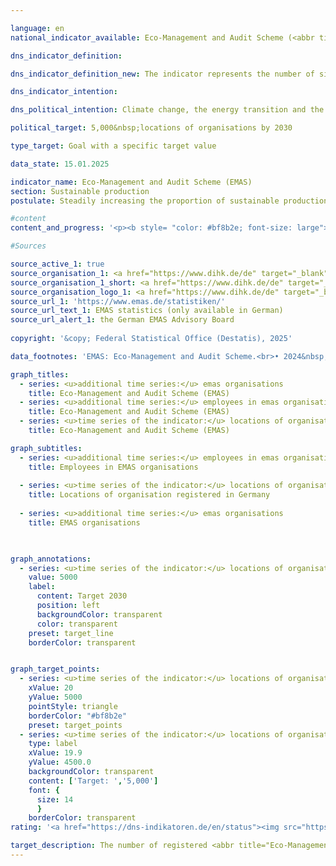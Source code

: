 ```yaml
---

language: en        
national_indicator_available: Eco-Management and Audit Scheme (<abbr title="Eco-Management and Audit Scheme" tabindex="0">EMAS</abbr>)        

dns_indicator_definition:         

dns_indicator_definition_new: The indicator represents the number of sites in Germany registered for the <abbr title="Eco-Management and Audit Scheme" tabindex="0">EMAS</abbr> (Eco-Management and Audit Scheme) environmental management system by both German and foreign organisations.        

dns_indicator_intention:         

dns_political_intention: Climate change, the energy transition and the scarcity of resources are presenting companies with new challenges, with the result that they must organise their business processes, structures and products in a way that protects the environment and conserves resources. The <abbr title="Eco-Management and Audit Scheme" tabindex="0">EMAS</abbr> (Eco-Management and Audit Scheme) environmental management system offers a concept for systematic operational environmental protection and is linked to the aim of continuously improving the environmental performance of the organisation's location.        

political_target: 5,000&nbsp;locations of organisations by 2030        

type_target: Goal with a specific target value        

data_state: 15.01.2025        

indicator_name: Eco-Management and Audit Scheme (EMAS)        
section: Sustainable production        
postulate: Steadily increasing the proportion of sustainable production        

#content         
content_and_progress: '<p><b style= "color: #bf8b2e; font-size: large">12.2.a Eco-Management and Audit Scheme (<abbr title="Eco-Management and Audit Scheme" tabindex="0">EMAS</abbr>)</b><br><br><b>Background</b><br><br>The environmental management system <abbr title="Eco-Management and Audit Scheme" tabindex="0">EMAS</abbr> (Eco-Management and Audit Scheme) is a voluntary instrument of the European Union (<abbr title="European Union" tabindex="0">EU</abbr>) that supports organisations of all sizes and sectors in systematically enhancing their environmental performance. Holding an <abbr title="Eco-Management and Audit Scheme" tabindex="0">EMAS</abbr> registration does not necessarily imply that the organisation or its products are fundamentally more environmentally friendly or sustainable than comparable organisations or products.<br><br>For initial registration or renewal of <abbr title="Eco-Management and Audit Scheme" tabindex="0">EMAS</abbr> certification, organisations are required to produce a publicly accessible environmental statement. This statement contains essential information on the organisation’s environmental impacts, including data on energy consumption, emissions, material input, water usage, waste generation, and land use with regard to biodiversity. Since 2010, large enterprises have been obliged to update their environmental statement annually. Small and medium-sized enterprises (<abbr title="Small and medium-sized enterprises" tabindex="0">SMEs</abbr>) may do so every two years upon application.<br><br>The environmental statement and other internal documents are subject to regular verification&nbsp;–&nbsp;at least once every three years&nbsp;–&nbsp;by independent, state-accredited environmental verifiers. Organisations that successfully complete these audits and have no violations of environmental law or registered complaints are included in the <abbr title="Eco-Management and Audit Scheme" tabindex="0">EMAS</abbr> register.<br><br>The <abbr title="Eco-Management and Audit Scheme" tabindex="0">EMAS</abbr> register records both the number of registered organisations and their operational sites. Foreign sites of German <abbr title="Eco-Management and Audit Scheme" tabindex="0">EMAS</abbr> organisations are also listed in the register, but are not included in the scope of this indicator.<br><br>Since 2017, companies from certain sectors have been allowed to extend <abbr title="Eco-Management and Audit Scheme" tabindex="0">EMAS</abbr> certification to multiple sites. This so-called multisite procedure was made cross-sectoral at the end of 2023. It enables organisations with numerous, structurally similar locations to have only a representative sample physically audited during initial validation and subsequent inspections.<br><br>Organisations may choose to register their sites individually or through group registration in the <abbr title="Eco-Management and Audit Scheme" tabindex="0">EMAS</abbr> register&nbsp;–&nbsp;an aspect that has significantly influenced the development of the indicator.<br><br>Although <abbr title="Eco-Management and Audit Scheme" tabindex="0">EMAS</abbr> is a European system, it also has international relevance. In addition to <abbr title="European Union" tabindex="0">EU</abbr> Member States, countries such as Norway, Iceland, and Liechtenstein participate. Several multinational corporations&nbsp;–&nbsp;including BMW, Siemens, Coca-Cola HBC, and Nestlé&nbsp;–&nbsp;implement <abbr title="Eco-Management and Audit Scheme" tabindex="0">EMAS</abbr> even at locations outside the <abbr title="European Union" tabindex="0">EU</abbr>. These are listed in the <abbr title="Eco-Management and Audit Scheme" tabindex="0">EMAS</abbr> register but are not included in the number of <abbr title="Eco-Management and Audit Scheme" tabindex="0">EMAS</abbr> sites reported here.<br><br>In Germany, various funding programmes support companies in the implementation and maintenance of <abbr title="Eco-Management and Audit Scheme" tabindex="0">EMAS</abbr>. Moreover, <abbr title="Eco-Management and Audit Scheme" tabindex="0">EMAS</abbr>-registered organisations benefit from simplified regulatory environmental inspections in several Länder, as their regular reporting is recognised as evidence of exemplary environmental performance.<br><br><b>Development</b><br><br>Between 2005&nbsp;and 2024, the number of <abbr title="Eco-Management and Audit Scheme" tabindex="0">EMAS</abbr>-registered sites in Germany increased from 1,958&nbsp;to 4,533&nbsp;–&nbsp;an increase of 132&nbsp;%. A decisive factor in this rise was the registration of 1,987&nbsp;Aldi Süd sites in October 2024, following the described adjustment of the multisite procedure. Compared to the previous year (2023), which recorded 2,455&nbsp;registered sites, this corresponds to nearly a doubling in site numbers (+84.6&nbsp;%).<br><br>The politically defined target of increasing the number of <abbr title="Eco-Management and Audit Scheme" tabindex="0">EMAS</abbr>-registered sites to at least 5,000&nbsp;by 2030&nbsp;is likely to be achieved&nbsp;–&nbsp;provided that recent trends continue or that further large-scale group registrations occur. Although the number of <abbr title="Eco-Management and Audit Scheme" tabindex="0">EMAS</abbr> sites had been rising steadily even before 2023, the potential to meet the 2030&nbsp;target is primarily attributable to the expansion of the multisite procedure.<br><br>By contrast, the number of <abbr title="Eco-Management and Audit Scheme" tabindex="0">EMAS</abbr>-registered organisations&nbsp;–&nbsp;irrespective of the number of sites&nbsp;–&nbsp;has remained largely stable since 2020&nbsp;(1,122&nbsp;organisations in 2024), following a significant decline in previous years. Overall, this represents adecrease of 24.7&nbsp;% since 2005.<br><br>At the same time, the number of employees in <abbr title="Eco-Management and Audit Scheme" tabindex="0">EMAS</abbr> organisations increased from 961,000&nbsp;in 2005&nbsp;to 1,258,000&nbsp;in 2024&nbsp;–&nbsp;an increase of 30.9&nbsp;%. Compared with the previous year alone (1,180,000&nbsp;employees), this represents a growth of 6.6&nbsp;% in 2024. The data clearly indicate that <abbr title="Eco-Management and Audit Scheme" tabindex="0">EMAS</abbr> is increasingly being adopted by larger organisations with multiple locations and high employment figures. The introduction of the multisite procedure and the associated reduction in auditing requirements have further strengthened this trend.<br><br>Broken down by economic sector, 38.3&nbsp;% of <abbr title="Eco-Management and Audit Scheme" tabindex="0">EMAS</abbr> sites were attributable to the manufacturing industry. Other notable sectors included education and training (6.5&nbsp;%), other services (6.4&nbsp;%), and water supply, sewerage, waste management, and remediation activities (6.2&nbsp;%). Some <abbr title="Eco-Management and Audit Scheme" tabindex="0">EMAS</abbr> organisations are assigned to more than one economic sector.<br><br>From a regional perspective, in 2024&nbsp;the highest number of <abbr title="Eco-Management and Audit Scheme" tabindex="0">EMAS</abbr> sites was recorded in Baden-Württemberg (1,239), followed by Bayern (1,108) and Nordrhein-Westfalen (773). In Mecklenburg-Vorpommern, only seven <abbr title="Eco-Management and Audit Scheme" tabindex="0">EMAS</abbr> sites were registered.</p>'                

#Sources        

source_active_1: true
source_organisation_1: <a href="https://www.dihk.de/de" target="_blank" onclick="return confirm_alert('the German EMAS Advisory Board', 'En')">German EMAS Advisory Board based on data from the Association of German Chambers of Commerce and Industry</a>
source_organisation_1_short: <a href="https://www.dihk.de/de" target="_blank" onclick="return confirm_alert('the German EMAS Advisory Board', 'En')">German EMAS Advisory Board based on data from the Association of German Chambers of Commerce and Industry</a>
source_organisation_logo_1: <a href="https://www.dihk.de/de" target="_blank" onclick="return confirm_alert('the German EMAS Advisory Board', 'En')"><img src="https://dns-indikatoren.de/public/OrgImgEn/dihk.png" alt="German EMAS Advisory Board based on data from the Association of German Chambers of Commerce and Industry" title=" Click here to visit the homepage of the organizationGerman EMAS Advisory Board based on data from the Association of German Chambers of Commerce and Industry" style="height:60px; width:148px; border:transparent"/></a>
source_url_1: 'https://www.emas.de/statistiken/'
source_url_text_1: EMAS statistics (only available in German)
source_url_alert_1: the German EMAS Advisory Board
        
copyright: '&copy; Federal Statistical Office (Destatis), 2025'        

data_footnotes: 'EMAS: Eco-Management and Audit Scheme.<br>• 2024&nbsp;preliminary data.'        

graph_titles: 
  - series: <u>additional time series:</u> emas organisations
    title: Eco-Management and Audit Scheme (EMAS)
  - series: <u>additional time series:</u> employees in emas organisations
    title: Eco-Management and Audit Scheme (EMAS)
  - series: <u>time series of the indicator:</u> locations of organisation registered with emas
    title: Eco-Management and Audit Scheme (EMAS)        

graph_subtitles: 
  - series: <u>additional time series:</u> employees in emas organisations
    title: Employees in EMAS organisations
    
  - series: <u>time series of the indicator:</u> locations of organisation registered with emas
    title: Locations of organisation registered in Germany
    
  - series: <u>additional time series:</u> emas organisations
    title: EMAS organisations
            


graph_annotations:
  - series: <u>time series of the indicator:</u> locations of organisation registered with emas
    value: 5000
    label:
      content: Target 2030
      position: left
      backgroundColor: transparent
      color: transparent
    preset: target_line
    borderColor: transparent        


graph_target_points:
  - series: <u>time series of the indicator:</u> locations of organisation registered with emas
    xValue: 20
    yValue: 5000
    pointStyle: triangle
    borderColor: "#bf8b2e"
    preset: target_points
  - series: <u>time series of the indicator:</u> locations of organisation registered with emas
    type: label
    xValue: 19.9
    yValue: 4500.0
    backgroundColor: transparent
    content: ['Target: ','5,000']
    font: {
      size: 14
      }
    borderColor: transparent                        
rating: '<a href="https://dns-indikatoren.de/en/status"><img src="https://sdg-indikatoren.de/public/Wettersymbole/Sonne.png" title="If the trend from 2024 had continued, the target value would have been reached or missed by less than 5% of the difference between the target value and the value at that time." alt="Weathersymbol: Sun"/></a>'        

target_description: The number of registered <abbr title="Eco-Management and Audit Scheme" tabindex="0">EMAS</abbr> sites is to be increased to at least 5,000&nbsp;by 2030.<br><br>Due to the significant increase in 2024, the average increase over the last six years is so high that if the trend is maintained, the politically defined target will be achieved well before 2030. Indicator 12.2.a is rated "Sun" for the year 2024.        
---
```


